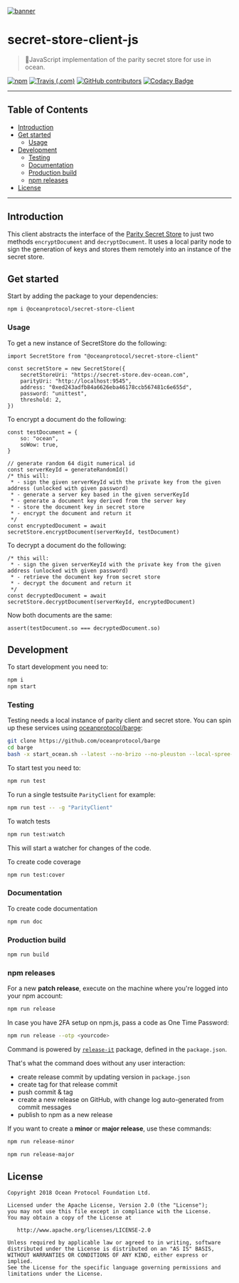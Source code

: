 [![banner](https://raw.githubusercontent.com/oceanprotocol/art/master/github/repo-banner%402x.png)](https://oceanprotocol.com)

# secret-store-client-js
> 🔑JavaScript implementation of the parity secret store for use in ocean.

[![npm](https://img.shields.io/npm/v/@oceanprotocol/secret-store-client.svg)](https://www.npmjs.com/package/@oceanprotocol/secret-store-client)
[![Travis (.com)](https://img.shields.io/travis/com/oceanprotocol/secret-store-client-js.svg)](https://travis-ci.com/oceanprotocol/secret-store-client-js)
[![GitHub contributors](https://img.shields.io/github/contributors/oceanprotocol/secret-store-client-js.svg)](https://github.com/oceanprotocol/secret-store-client-js/graphs/contributors)
[![Codacy Badge](https://api.codacy.com/project/badge/Grade/3a494d608ad9476b873b79c422fb83eb)](https://www.codacy.com/app/ocean-protocol/secret-store-client-js?utm_source=github.com&amp;utm_medium=referral&amp;utm_content=oceanprotocol/secret-store-client-js&amp;utm_campaign=Badge_Grade)

---

## Table of Contents

- [Introduction](#introduction)
- [Get started](#get-started)
   - [Usage](#usage)
- [Development](#development)
   - [Testing](#testing)
   - [Documentation](#documentation)
   - [Production build](#production-build)
   - [npm releases](#npm-releases)
- [License](#license)

---

## Introduction

This client abstracts the interface of the [Parity Secret Store](https://wiki.parity.io/Secret-Store) to just two methods `encryptDocument` and `decryptDocument`. It uses a local parity node to sign the generation of keys and stores them remotely into an instance of the secret store.

## Get started

Start by adding the package to your dependencies:

```bash
npm i @oceanprotocol/secret-store-client
```

### Usage

To get a new instance of SecretStore do the following:

```ecmascript 6
import SecretStore from "@oceanprotocol/secret-store-client"

const secretStore = new SecretStore({
    secretStoreUri: "https://secret-store.dev-ocean.com", 
    parityUri: "http://localhost:9545",
    address: "0xed243adfb84a6626eba46178ccb567481c6e655d",
    password: "unittest",
    threshold: 2,
})
```

To encrypt a document do the following:

```ecmascript 6
const testDocument = {
    so: "ocean",
    soWow: true,
}

// generate random 64 digit numerical id
const serverKeyId = generateRandomId()
/* this will:
 * - sign the given serverKeyId with the private key from the given address (unlocked with given password)
 * - generate a server key based in the given serverKeyId
 * - generate a document key derived from the server key
 * - store the document key in secret store
 * - encrypt the document and return it
 */
const encryptedDocument = await secretStore.encryptDocument(serverKeyId, testDocument)
```

To decrypt a document do the following:

```ecmascript 6
/* this will:
 * - sign the given serverKeyId with the private key from the given address (unlocked with given password)
 * - retrieve the document key from secret store
 * - decrypt the document and return it
 */
const decryptedDocument = await secretStore.decryptDocument(serverKeyId, encryptedDocument)
```

Now both documents are the same:

```ecmascript 6
assert(testDocument.so === decryptedDocument.so)
```

## Development

To start development you need to:

```bash
npm i
npm start
```

### Testing

Testing needs a local instance of parity client and secret store. You can spin up these services using [oceanprotocol/barge](https://github.com/oceanprotocol/barge):
```bash
git clone https://github.com/oceanprotocol/barge
cd barge
bash -x start_ocean.sh --latest --no-brizo --no-pleuston --local-spree-node 2>&1 > start_ocean.log &
```

To start test you need to:

```bash
npm run test
```

To run a single testsuite `ParityClient` for example:

```bash
npm run test -- -g "ParityClient"
```

To watch tests

```bash
npm run test:watch
```

This will start a watcher for changes of the code.

To create code coverage
```bash
npm run test:cover
```

### Documentation

To create code documentation
```bash
npm run doc
```

### Production build

```bash
npm run build
```

### npm releases

For a new **patch release**, execute on the machine where you're logged into your npm account:

```bash
npm run release
```

In case you have 2FA setup on npm.js, pass a code as One Time Password:

```bash
npm run release --otp <yourcode>
```

Command is powered by [`release-it`](https://github.com/webpro/release-it) package, defined in the `package.json`.

That's what the command does without any user interaction:

- create release commit by updating version in `package.json`
- create tag for that release commit
- push commit & tag
- create a new release on GitHub, with change log auto-generated from commit messages
- publish to npm as a new release

If you want to create a **minor** or **major release**, use these commands:

```bash
npm run release-minor
```

```bash
npm run release-major
```

## License

```
Copyright 2018 Ocean Protocol Foundation Ltd.

Licensed under the Apache License, Version 2.0 (the "License");
you may not use this file except in compliance with the License.
You may obtain a copy of the License at

   http://www.apache.org/licenses/LICENSE-2.0

Unless required by applicable law or agreed to in writing, software
distributed under the License is distributed on an "AS IS" BASIS,
WITHOUT WARRANTIES OR CONDITIONS OF ANY KIND, either express or implied.
See the License for the specific language governing permissions and
limitations under the License.
